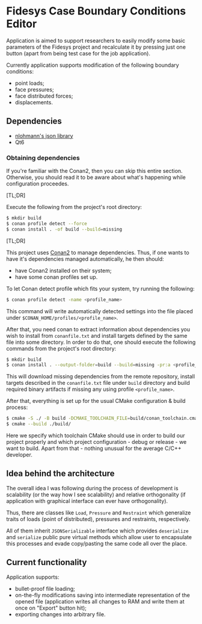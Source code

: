 # Fidesys Case Boundary Conditions Editor

Application is aimed to support researchers to easily modify some basic parameters of
the Fidesys project and recalculate it by pressing just one button (apart from being
test case for the job application).

Currently application supports modification of the following boundary conditions:
* point loads;
* face pressures;
* face distributed forces;
* displacements.

## Dependencies

* [nlohmann's json library](github.com/nlohmann/json)
* Qt6

### Obtaining dependencies

If you're familiar with the Conan2, then you can skip this entire section.
Otherwise, you should read it to be aware about what's happening while configuration proceedes.

[TL;DR]

Execute the following from the project's root directory:

```bash
$ mkdir build
$ conan profile detect --force
$ conan install . -of build --build=missing
```

[TL;DR]

This project uses [Conan2](https://conan.io) to manage dependencies.
Thus, if one wants to have it's dependencies managed automatically, he then should:
* have Conan2 installed on their system;
* have some conan profiles set up.

To let Conan detect profile which fits your system, try running the following:

```bash
$ conan profile detect -name <profile_name>
```

This command will write automatically detected settings into the file placed under
`$CONAN_HOME/profiles/<profile_name>`.

After that, you need conan to extract information about dependencies you wish to install
from `conanfile.txt` and install targets defined by the same file into some directory.
In order to do that, one should execute the following commands from the project's
root directory:

```bash
$ mkdir build
$ conan install . --output-folder=build --build=missing -pr:a <profile_name>
```

This will download missing dependencies from the remote repository,
install targets described in the `conanfile.txt` file under `build` directory
and build required binary artifacts if missing any using profile `<profile_name>`.

After that, everything is set up for the usual CMake configuration & build process:

```bash
$ cmake -S ./ -B build -DCMAKE_TOOLCHAIN_FILE=build/conan_toolchain.cmake -DCMAKE_BUILD_TYPE=<Debug|Release>
$ cmake --build ./build/
```

Here we specify which toolchain CMake should use in order to build our project properly and which project configuration -
debug or release - we want to build.
Apart from that - nothing unusual for the average C/C++ developer.

## Idea behind the architecture

The overall idea I was following during the process of development is scalability (or the way how I see scalability) and relative
orthogonality (if application with graphical interface can ever have orthogonality).

Thus, there are classes like `Load`, `Pressure` and `Restraint` which generalize traits of loads (point of distributed), pressures
and restraints, respectively.

All of them inherit `JSONSerializable` interface which provides `deserialize` and `serialize` public pure virtual methods which
allow user to encapsulate this processes and evade copy/pasting the same code all over the place.

## Current functionality

Application supports:
* bullet-proof file loading;
* on-the-fly modifications saving into intermediate representation of the opened file (application writes all changes to RAM and write them at once on "Export" button hit);
* exporting changes into arbitrary file.
